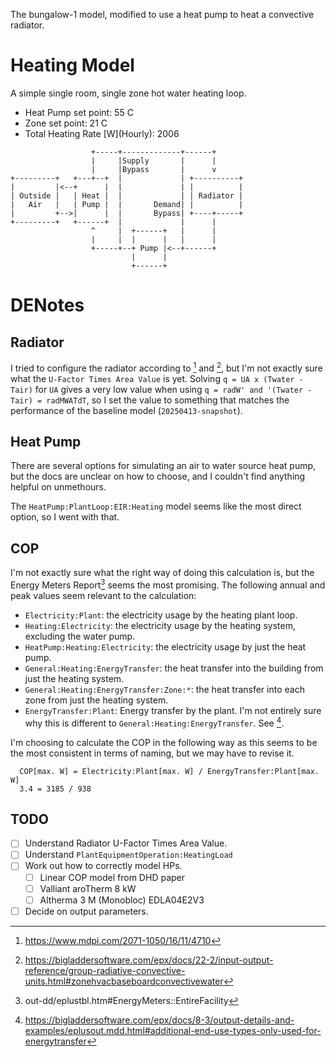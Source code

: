 The bungalow-1 model, modified to use a heat pump to heat a convective radiator.

# Heating Model

A simple single room, single zone hot water heating loop.

- Heat Pump set point: 55 C
- Zone set point: 21 C
- Total Heating Rate \[W](Hourly): 2006

```
                  +-----+-------------+------+      
                  |     |Supply       |      |      
                  |     |Bypass       |      v      
+---------+   +---+--+  |             | +----------+
|         |<--+      |  |             | |          |
| Outside |   | Heat |  |             | | Radiator |
|   Air   |   | Pump |  |       Demand| |          |
|         +-->|      |  |       Bypass| +----+-----+
+---------+   +------+  |             |      |      
                  ^     |  +------+   |      |      
                  |     |  |      |   |      |      
                  +-----+--+ Pump |<--+------+      
                           |      |                 
                           +------+                 
```
# DENotes

## Radiator

I tried to configure the radiator according to [^1] and [^2],
but I'm not exactly sure what the `U-Factor Times Area Value` is yet.
Solving `q = UA x (Twater - Tair)` for `UA` gives a very low value
when using `q = radW' and '(Twater - Tair) = radMWATdT`, so I set the value
to something that matches the performance of the baseline model (`20250413-snapshot`).

[^1]: https://www.mdpi.com/2071-1050/16/11/4710
[^2]: https://bigladdersoftware.com/epx/docs/22-2/input-output-reference/group-radiative-convective-units.html#zonehvacbaseboardconvectivewater

## Heat Pump

There are several options for simulating an air to water source heat pump,
but the docs are unclear on how to choose, and I couldn't find anything helpful
on unmethours.

The `HeatPump:PlantLoop:EIR:Heating` model seems like the most direct option,
so I went with that.

## COP

I'm not exactly sure what the right way of doing this calculation is,
but the Energy Meters Report[^3] seems the most promising.
The following annual and peak values seem relevant to the calculation: 

- `Electricity:Plant`: the electricity usage by the heating plant loop.
- `Heating:Electricity`: the electricity usage by the heating system,
   excluding the water pump.
- `HeatPump:Heating:Electricity`: the electricity usage by just the heat pump.
- `General:Heating:EnergyTransfer`: the heat transfer into the building
  from just the heating system.
- `General:Heating:EnergyTransfer:Zone:*`: the heat transfer into each zone
  from just the heating system.
- `EnergyTransfer:Plant`: Energy transfer by the plant. I'm not entirely sure
   why this is different to `General:Heating:EnergyTransfer`. See [^4].

I'm choosing to calculate the COP in the following way as this seems to be
the most consistent in terms of naming, but we may have to revise it.

```
  COP[max. W] = Electricity:Plant[max. W] / EnergyTransfer:Plant[max. W]
  3.4 = 3185 / 938
```

[^3]: out-dd/eplustbl.htm#EnergyMeters::EntireFacility
[^4]: https://bigladdersoftware.com/epx/docs/8-3/output-details-and-examples/eplusout.mdd.html#additional-end-use-types-only-used-for-energytransfer

## TODO

- [ ] Understand Radiator U-Factor Times Area Value.
- [ ] Understand `PlantEquipmentOperation:HeatingLoad`
- [ ] Work out how to correctly model HPs.
  - [ ] Linear COP model from DHD paper
  - [ ] Valliant aroTherm 8 kW
  - [ ] Altherma 3 M (Monobloc) EDLA04E2V3
- [ ] Decide on output parameters.
